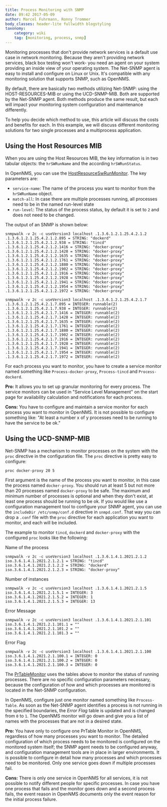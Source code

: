 ```yaml
---
title: Process Monitoring with SNMP
date: 09:42 2017-05-09
author: Marcel Fuhrmann, Ronny Trommer
body_classes: header-lite fullwidth blogstyling
taxonomy:
    category: wiki
    tag: [monitoring, process, snmp]
---
```


Monitoring processes that don't provide network services is a default use case in network monitoring.
Because they aren't providing network services, black box testing won't work- you need an agent on your system providing an inside view of your operating system.
The Net-SNMP agent is easy to install and configure on Linux or Unix.
It's compatible with any monitoring solution that supports SNMP, such as OpenNMS.

By default, there are basically two methods utilizing Net-SNMP: using the HOST-RESOURCES-MIB or using the UCD-SNMP-MIB. Both are supported by the Net-SNMP agent.
Both methods produce the same result, but each will impact your monitoring system configuration and maintenance differently.  

To help you decide which method to use, this article will discuss the costs and benefits for each.
In this example, we will discuss different monitoring solutions for two single processes and a multiprocess application.

## Using the Host Resources MIB

When you are using the Host Resources MIB, the key information is in two tabular objects: the `hrSWRunName` and the according `hrSWRunStatus`.

In OpenNMS, you can use the [HostResourceSwRunMonitor](http://docs.opennms.org/opennms/releases/19.0.1/guide-admin/guide-admin.html#_hostresourceswrunmonitor).
The key parameters are:

* `service-name`: The name of the process you want to monitor from the `hrSWRunName` object.
* `match-all`: In case there are multiple processes running, all processes need to be in the named run-level state
* `run-level`: The status of the process status, by default it is set to `2` and does not need to be changed.

The output of an SNMP is shown below:

```
snmpwalk -v 2c -c useVersion3 localhost .1.3.6.1.2.1.25.4.2.1.2
.1.3.6.1.2.1.25.4.2.1.2.895 = STRING: "dockerd"
.1.3.6.1.2.1.25.4.2.1.2.938 = STRING: "tincd"
.1.3.6.1.2.1.25.4.2.1.2.1416 = STRING: "docker-proxy"
.1.3.6.1.2.1.25.4.2.1.2.1428 = STRING: "docker-proxy"
.1.3.6.1.2.1.25.4.2.1.2.1635 = STRING: "docker-proxy"
.1.3.6.1.2.1.25.4.2.1.2.1761 = STRING: "docker-proxy"
.1.3.6.1.2.1.25.4.2.1.2.1880 = STRING: "docker-proxy"
.1.3.6.1.2.1.25.4.2.1.2.1902 = STRING: "docker-proxy"
.1.3.6.1.2.1.25.4.2.1.2.1916 = STRING: "docker-proxy"
.1.3.6.1.2.1.25.4.2.1.2.1928 = STRING: "docker-proxy"
.1.3.6.1.2.1.25.4.2.1.2.1941 = STRING: "docker-proxy"
.1.3.6.1.2.1.25.4.2.1.2.1954 = STRING: "docker-proxy"
.1.3.6.1.2.1.25.4.2.1.2.1972 = STRING: "docker-proxy"
```

```
snmpwalk -v 2c -c useVersion3 localhost .1.3.6.1.2.1.25.4.2.1.7
.1.3.6.1.2.1.25.4.2.1.7.895 = INTEGER: runnable(2)
.1.3.6.1.2.1.25.4.2.1.7.938 = INTEGER: runnable(2)
.1.3.6.1.2.1.25.4.2.1.7.1416 = INTEGER: runnable(2)
.1.3.6.1.2.1.25.4.2.1.7.1428 = INTEGER: runnable(2)
.1.3.6.1.2.1.25.4.2.1.7.1635 = INTEGER: runnable(2)
.1.3.6.1.2.1.25.4.2.1.7.1761 = INTEGER: runnable(2)
.1.3.6.1.2.1.25.4.2.1.7.1880 = INTEGER: runnable(2)
.1.3.6.1.2.1.25.4.2.1.7.1902 = INTEGER: runnable(2)
.1.3.6.1.2.1.25.4.2.1.7.1916 = INTEGER: runnable(2)
.1.3.6.1.2.1.25.4.2.1.7.1928 = INTEGER: runnable(2)
.1.3.6.1.2.1.25.4.2.1.7.1941 = INTEGER: runnable(2)
.1.3.6.1.2.1.25.4.2.1.7.1954 = INTEGER: runnable(2)
.1.3.6.1.2.1.25.4.2.1.7.1972 = INTEGER: runnable(2)
```

For each process you want to monitor, you have to create a service monitor named something like `Process-docker-proxy`, `Process-tincd` and `Process-dockerd`.

**Pro:**
It allows you to set up granular monitoring for every process.
The service monitors can be used in "Service Level Management" on the start page for availability calculation and notifications for each process.

**Cons:**
You have to configure and maintain a service monitor for each process you want to monitor in OpenNMS.
It is not possible to configure something like: "At least a number x of y processes need to be running to have the service to be ok."

## Using the UCD-SNMP-MIB

Net-SNMP has a mechanism to monitor processes on the system with the `proc` directive in the configuration file.
The `proc` directive is pretty easy to configure:

`proc docker-proxy 20 5`

First argument is the name of the process you want to monitor, in this case the process named `docker-proxy`.
You should run at least 5 but not more than 20 processes named `docker-proxy` to be safe.
The maximum and minimum number of processes is optional and when they don't exist, at least one process should be running to be ok.
If you would like use a configuration management tool to configure your SNMP agent, you can use the `includeDir /etc/snmp/conf.d` directive in `snmpd.conf`.
That way you can drop a  `.conf` file with the `proc` directive for each application you want to monitor, and each will be included.

The example to monitor `tincd`, `dockerd` and `docker-proxy` with the configured `proc` looks like the following:

Name of the process

```
snmpwalk -v 2c -c useVersion3 localhost .1.3.6.1.4.1.2021.2.1.2
iso.3.6.1.4.1.2021.2.1.2.1 = STRING: "tincd"
iso.3.6.1.4.1.2021.2.1.2.2 = STRING: "dockerd"
iso.3.6.1.4.1.2021.2.1.2.3 = STRING: "docker-proxy"
```

Number of instances

```
snmpwalk -v 2c -c useVersion3 localhost .1.3.6.1.4.1.2021.2.1.5
iso.3.6.1.4.1.2021.2.1.5.1 = INTEGER: 3
iso.3.6.1.4.1.2021.2.1.5.2 = INTEGER: 1
iso.3.6.1.4.1.2021.2.1.5.3 = INTEGER: 13
```

Error Message

```
snmpwalk -v 2c -c useVersion3 localhost .1.3.6.1.4.1.2021.2.1.101
iso.3.6.1.4.1.2021.2.1.101.1 = ""
iso.3.6.1.4.1.2021.2.1.101.2 = ""
iso.3.6.1.4.1.2021.2.1.101.3 = ""
```

Error Flag

```
snmpwalk -v 2c -c useVersion3 localhost .1.3.6.1.4.1.2021.2.1.100
iso.3.6.1.4.1.2021.2.1.100.1 = INTEGER: 0
iso.3.6.1.4.1.2021.2.1.100.2 = INTEGER: 0
iso.3.6.1.4.1.2021.2.1.100.3 = INTEGER: 0
```

The [PrTableMonitor](http://docs.opennms.org/opennms/releases/19.0.1/guide-admin/guide-admin.html#_prtablemonitor) uses the tables above to monitor the status of running processes.
There are no specific configuration parameters necessary, because the configuration of how and which processes are monitored is located in the Net-SNMP configuration.

In OpenNMS, configure just one monitor named something like `Process-Table`.
As soon as the Net-SNMP agent identifies a process is not running in the specified boundaries, the _Error Flag_ table is updated and is changed from `0` to `1`.
The OpenNMS monitor will go down and give you a list of names with the processes that are not in a desired state.

**Pro:**
You have only to configure one PrTable Monitor in OpenNMS, regardless of how many processes you want to monitor.
The detailed configuration of which process needs to be monitored is configured on the monitored system itself; the SNMP agent needs to be configured anyway, and configuration management tools are in place in larger environments.
It is possible to configure in detail how many processes and which processes need to be monitored.
Only one service goes down if multiple processes fail.

**Cons:**
There is only one service in OpenNMS for all services, it is not possible to notify different people for specific processes.
In case you have one process that fails and the monitor goes down and a second process fails, the event reason in OpenNMS documents only the event reason for the initial process failure.
